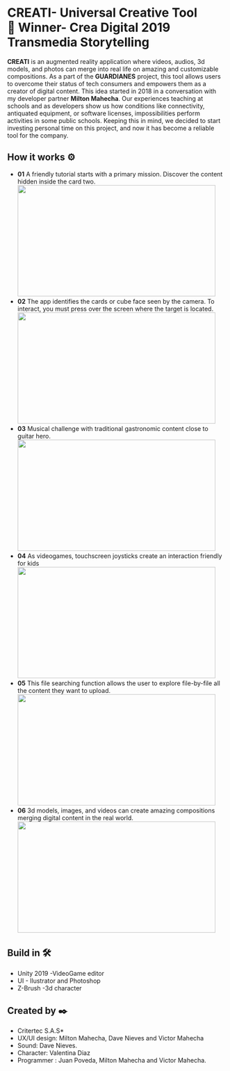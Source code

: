 # CREATI- Universal Creative Tool <br> 🥇 Winner- Crea Digital 2019 Transmedia Storytelling

**CREATI** is an augmented reality application where
videos, audios, 3d models, and photos can merge
into real life on amazing and customizable
compositions. As a part of the **GUARDIANES**
project, this tool allows users to overcome their
status of tech consumers and empowers them as a
creator of digital content.
This idea started in 2018 in a conversation with my
developer partner **Milton Mahecha**. Our
experiences teaching at schools and as developers
show us how conditions like connectivity,
antiquated equipment, or software licenses,
impossibilities perform activities in some public
schools. Keeping this in mind, we decided to start
investing personal time on this project, and now it
has become a reliable tool for the company.

## How it works ⚙️

* **01**  A friendly tutorial starts with a primary mission. Discover the content hidden inside the card two. <br>
<image src="https://media.githubusercontent.com/media/vicjomaa/CREATI/master/Images/crea1.png" height="256" width="455"><image/>
* **02**  The app identifies the cards or cube face seen by the camera. To interact, you must press over the screen where the target is located.<br>
<image src="https://media.githubusercontent.com/media/vicjomaa/CREATI/master/Images/crea2.png" height="256" width="455"><image/>
* **03**  Musical challenge with traditional gastronomic content close to guitar hero.<br>
<image src="https://media.githubusercontent.com/media/vicjomaa/CREATI/master/Images/crea3.png" height="256" width="455" ><image/>
* **04**  As videogames, touchscreen joysticks create an interaction friendly for kids <br>
<image src="https://media.githubusercontent.com/media/vicjomaa/CREATI/master/Images/crea4.png" height="256" width="455"><image/>
* **05**  This file searching function allows the user to explore file-by-file all the content they want to upload.<br>
<image src="https://media.githubusercontent.com/media/vicjomaa/CREATI/master/Images/crea5.png" height="256" width="455"><image/>
* **06**  3d models, images, and videos can create amazing compositions merging digital content in the real world.<br>
<image src="https://media.githubusercontent.com/media/vicjomaa/CREATI/master/Images/crea6.png" height="256" width="455"><image/>



## Build in 🛠️
* Unity 2019  -VideoGame editor
* UI - Ilustrator and Photoshop
* Z-Brush  -3d character




## Created by ✒️
* Critertec S.A.S* 
* UX/UI design: Milton Mahecha, Dave Nieves and Victor Mahecha
* Sound: Dave Nieves.
* Character: Valentina Diaz
* Programmer : Juan Poveda, Milton Mahecha and Victor Mahecha.
